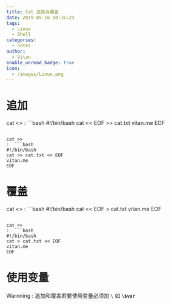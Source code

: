 ```yaml
---
title: Cat 追加与覆盖
date: 2019-05-16 10:16:23
tags:
  - Linux
  - Shell
categories:
  - notes
author:
  - Vitan
enable_unread_badge: true
icon:
  - /images/Linux.png
---
```

# 追加
cat <<EOF>>
: ```bash
  #!/bin/bash
  cat << EOF >> cat.txt
  vitan.me
  EOF
  ```

cat >>
:  ```bash
  #!/bin/bash
  cat >> cat.txt << EOF
  vitan.me
  EOF
  ```

# 覆盖
cat <<EOF>>
: ```bash
  #!/bin/bash
  cat << EOF > cat.txt
  vitan.me
  EOF
  ```

cat >>
:  ```bash
  #!/bin/bash
  cat > cat.txt << EOF
  vitan.me
  EOF
  ```

# 使用变量
Warnning
: 追加和覆盖若要使用变量必须加 `\` 如 **`\$var`**